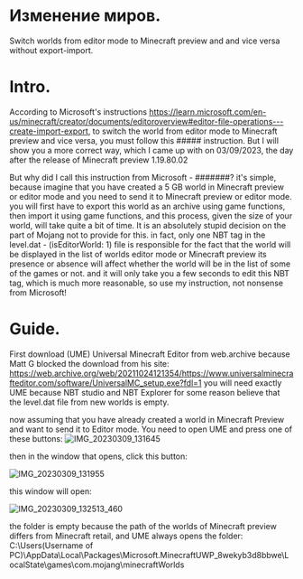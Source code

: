
# Изменение миров.
Switch worlds from editor mode to Minecraft preview and and vice versa without export-import.

# Intro.
According to Microsoft's instructions  https://learn.microsoft.com/en-us/minecraft/creator/documents/editoroverview#editor-file-operations---create-import-export, to switch the world from editor mode to Minecraft preview and vice versa, you must follow this ##### instruction. But I will show you a more correct way, which I came up with on 03/09/2023, the day after the release of Minecraft preview 1.19.80.02

But why did I call this instruction from Microsoft - #######? it's simple, because imagine that you have created a 5 GB world in Minecraft preview or editor mode and you need to send it to Minecraft preview or editor mode. you will first have to export this world as an archive using game functions, then import it using game functions, and this process, given the size of your world, will take quite a bit of time. It is an absolutely stupid decision on the part of Mojang not to provide for this. in fact, only one NBT tag in the level.dat - (isEditorWorld: 1) file is responsible for the fact that the world will be displayed in the list of worlds editor mode or Minecraft preview its presence or absence will affect whether the world will be in the list of some of the games or not.
and it will only take you a few seconds to edit this NBT tag, which is much more reasonable, so use my instruction, not nonsense from Microsoft!

# Guide.

First download (UME) Universal Minecraft Editor from web.archive because Matt G blocked the download from his site: https://web.archive.org/web/20211024121354/https://www.universalminecrafteditor.com/software/UniversalMC_setup.exe?fdl=1
you will need exactly UME because NBT studio and NBT Explorer for some reason believe that the level.dat file from new worlds is empty.

now assuming that you have already created a world in Minecraft Preview and want to send it to Editor mode. You need to open UME and press one of these buttons: ![IMG_20230309_131645](https://user-images.githubusercontent.com/81485476/223963037-8b9ca96b-cb25-4db2-b25b-f1bc97367029.jpg)

then in the window that opens, click this button:

![IMG_20230309_131955](https://user-images.githubusercontent.com/81485476/223962249-19d15a12-77a1-49cf-8182-ec321ebbd9d4.jpg)

this window will open:

![IMG_20230309_132513_460](https://user-images.githubusercontent.com/81485476/223963524-d801ec53-57b2-4d5e-b109-692f38f03e59.jpg)

the folder is empty because the path of the worlds of Minecraft preview differs from Minecraft retail, and UME always opens the folder: C:\Users\(Username of PC)\AppData\Local\Packages\Microsoft.MinecraftUWP_8wekyb3d8bbwe\LocalState\games\com.mojang\minecraftWorlds


